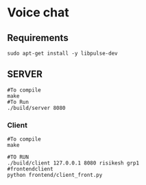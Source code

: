 # Voice chat

## Requirements
```
sudo apt-get install -y libpulse-dev
```

## SERVER 

``` shell
#To compile  
make
#To Run
./build/server 8080
```

### Client

``` shell
#To compile  
make

#TO RUN
./build/client 127.0.0.1 8080 risikesh grp1
#frontendclient
python frontend/client_front.py
```
